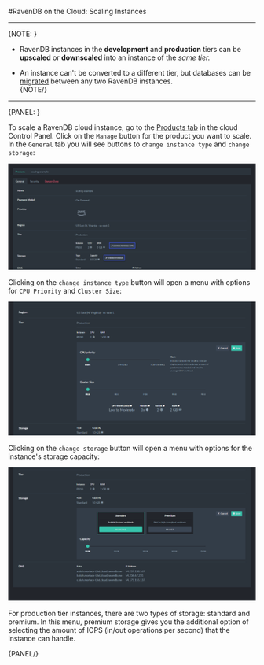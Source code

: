 #RavenDB on the Cloud: Scaling Instances

---

{NOTE: }

* RavenDB instances in the **development** and **production** tiers can be **upscaled** or **downscaled** into an 
instance of the *same tier.*  

* An instance can't be converted to a different tier, but databases can be [migrated](cloud-migration) between any 
two RavenDB instances.  
{NOTE/}

---

{PANEL: }

To scale a RavenDB cloud instance, go to the [Products tab](../cloud/cloud-control-panel#the-products-tab) 
in the cloud Control Panel. Click on the `Manage` button for the product you want to scale. In the `General` 
tab you will see buttons to `change instance type` and `change storage`:

![Figure 1: Scaling Buttons](images/CloudScaling_1.png)  
  
Clicking on the `change instance type` button will open a menu with options for `CPU Priority` and `Cluster Size`:  

![](images/CloudScaling_instance.png)  
  
Clicking on the `change storage` button will open a menu with options for the instance's storage capacity:  

![](images/CloudScaling_storage.png)  
  
For production tier instances, there are two types of storage: standard and premium. In this menu, premium 
storage gives you the additional option of selecting the amount of IOPS (in/out operations per second) that the 
instance can handle.  

{PANEL/}

